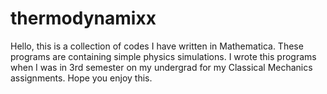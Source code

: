# thermodynamixx
Hello, this is a collection of codes I have written in Mathematica. 
These programs are containing simple physics simulations.
I wrote this programs when I was in 3rd semester on my undergrad for my Classical Mechanics assignments.
Hope you enjoy this.
